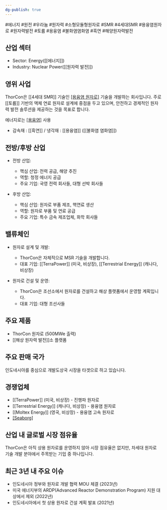 ```yaml
---
dg-publish: true
---
```


#에너지 #원전 #우라늄 #원자력 #소형모듈형원자로 #SMR #4세대SMR #용융염원자로 #원자력발전 #토륨 #용융염 #불화염염화염 #흑연 #해양원자력발전 


## 산업 섹터

- Sector: Energy([[에너지]])
- Industry: Nuclear Power([[원자력 발전]])

## 영위 사업

ThorCon은 [[4세대 SMR]] 기술인 [[용융염 원자로]](MSR) 기술을 개발하는 회사입니다. 주로 [[토륨]] 기반의 액체 연료 원자로 설계에 중점을 두고 있으며, 안전하고 경제적인 원자력 발전 솔루션을 제공하는 것을 목표로 합니다.

에너지로는 [[용융염]](HALEU) 사용

- 감속재 : [[흑연]] / 냉각재 : [[용융염]] ([[불화염 염화염]])

## 전방/후방 산업

- 전방 산업:
    
    - 핵심 산업: 전력 공급, 해양 추진
    - 역할: 청정 에너지 공급
    - 주요 기업: 국영 전력 회사들, 대형 선박 회사들
    
- 후방 산업:
    
    - 핵심 산업: 원자로 부품 제조, 핵연료 생산
    - 역할: 원자로 부품 및 연료 공급
    - 주요 기업: 특수 금속 제조업체, 화학 회사들
    

## 밸류체인

- 원자로 설계 및 개발:
    
    - ThorCon은 자체적으로 MSR 기술을 개발합니다.
    - 대표 기업: [[TerraPower]] (미국, 비상장), [[Terrestrial Energy]] (캐나다, 비상장)
    
- 원자로 건설 및 운영:
    
    - ThorCon은 조선소에서 원자로를 건설하고 해상 플랫폼에서 운영할 계획입니다.
    - 대표 기업: 대형 조선사들
    

## 주요 제품

- ThorCon 원자로 (500MWe 출력)
- [[해상 원자력 발전]]소 플랫폼

## 주요 판매 국가

인도네시아를 중심으로 개발도상국 시장을 타겟으로 하고 있습니다.

## 경쟁업체

- [[TerraPower]] (미국, 비상장) - 진행파 원자로
- [[Terrestrial Energy]] (캐나다, 비상장) - 용융염 원자로
- [[Moltex Energy]] (영국, 비상장) - 용융염 고속 원자로
- [[Seaborg]](덴마크)

## 산업 내 글로벌 시장 점유율

ThorCon은 아직 상용 원자로를 운영하지 않아 시장 점유율은 없지만, 차세대 원자로 기술 개발 분야에서 주목받는 기업 중 하나입니다.

## 최근 3년 내 주요 이슈

- 인도네시아 정부와 원자로 개발 협력 MOU 체결 (2023년)
- 미국 에너지부의 ARDP(Advanced Reactor Demonstration Program) 지원 대상에서 제외 (2022년)
- 인도네시아에서 첫 상용 원자로 건설 계획 발표 (2021년)